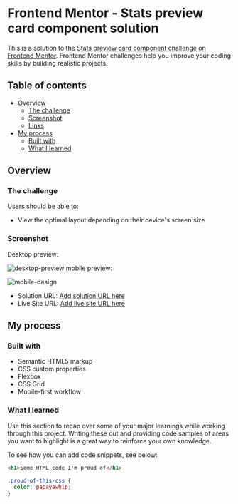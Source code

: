 # Frontend Mentor - Stats preview card component solution

This is a solution to the [Stats preview card component challenge on Frontend Mentor](https://www.frontendmentor.io/challenges/stats-preview-card-component-8JqbgoU62). Frontend Mentor challenges help you improve your coding skills by building realistic projects. 

## Table of contents

- [Overview](#overview)
  - [The challenge](#the-challenge)
  - [Screenshot](#screenshot)
  - [Links](#links)
- [My process](#my-process)
  - [Built with](#built-with)
  - [What I learned](#what-i-learned)

## Overview

### The challenge

Users should be able to:

- View the optimal layout depending on their device's screen size

### Screenshot
Desktop preview:

![desktop-preview](https://user-images.githubusercontent.com/48177682/127759372-996668ed-9d11-4224-97c3-cb82d7a92b0e.jpg)
mobile preview:

![mobile-design](https://user-images.githubusercontent.com/48177682/127759376-57f42c05-5391-4be9-80d9-a82763e0b6fc.jpg)


- Solution URL: [Add solution URL here](https://your-solution-url.com)
- Live Site URL: [Add live site URL here](https://nobel10122025.github.io/stats-preview-card-component/index.html)

## My process

### Built with

- Semantic HTML5 markup
- CSS custom properties
- Flexbox
- CSS Grid
- Mobile-first workflow

### What I learned

Use this section to recap over some of your major learnings while working through this project. Writing these out and providing code samples of areas you want to highlight is a great way to reinforce your own knowledge.

To see how you can add code snippets, see below:

```html
<h1>Some HTML code I'm proud of</h1>
```
```css
.proud-of-this-css {
  color: papayawhip;
}
```
